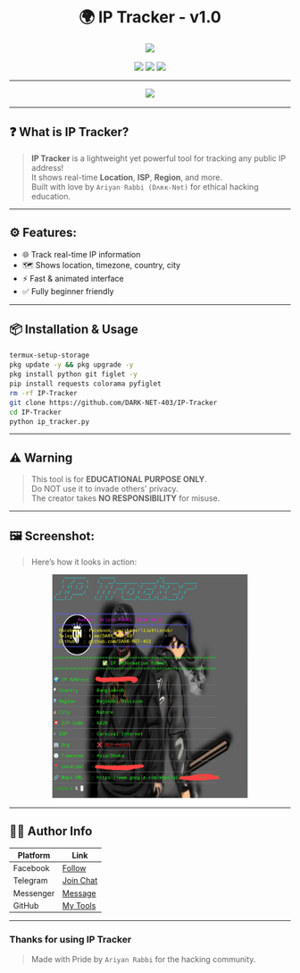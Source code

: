 <h1 align="center">🌍 IP Tracker - v1.0</h1>
<p align="center">
  <img src="https://media.tenor.com/XhF5JjZxAA4AAAAC/anonymous-hacker.gif" width="300"/>
</p>

<p align="center">
  <img src="https://img.shields.io/badge/Made%20With-Python-blue?style=for-the-badge&logo=python" />
  <img src="https://img.shields.io/badge/Platform-Termux-green?style=for-the-badge&logo=android" />
  <img src="https://img.shields.io/badge/Creator-Ariyan%20Rabbi-black?style=for-the-badge&logo=github" />
</p>

---
<p align="center">
  <img src="https://readme-typing-svg.demolab.com?font=Fira+Code&size=22&pause=1000&color=00FF9F&center=true&vCenter=true&width=435&lines=Track+IP!;Stay+Hacking.+Stay+Secure;+Stay+Ariyan+Rabbi" />
</p>

---

## ❓ What is IP Tracker?

> **IP Tracker** is a lightweight yet powerful tool for tracking any public IP address!  
> It shows real-time **Location**, **ISP**, **Region**, and more.  
> Built with love by `Ariyan Rabbi (Dʌʀĸ-Nɘt)` for ethical hacking education.

---

## ⚙️ Features:

- 🌐 Track real-time IP information  
- 🗺️ Shows location, timezone, country, city  
- ⚡ Fast & animated interface  
- ✅ Fully beginner friendly  

---

## 📦 Installation & Usage

```bash
termux-setup-storage
pkg update -y && pkg upgrade -y
pkg install python git figlet -y
pip install requests colorama pyfiglet
rm -rf IP-Tracker
git clone https://github.com/DARK-NET-403/IP-Tracker
cd IP-Tracker
python ip_tracker.py
```

---

## ⚠️ Warning

> This tool is for **EDUCATIONAL PURPOSE ONLY**.  
> Do NOT use it to invade others' privacy.  
> The creator takes **NO RESPONSIBILITY** for misuse.

---

## 🖼️ Screenshot:

> Here’s how it looks in action:

<p align="center">
  <img src="https://github.com/DARK-NET-403/IP-Tracker/blob/main/IMG_20250513_120443.jpg" width="350" />
</p>

---

## 🧑‍💻 Author Info

| Platform   | Link |
|------------|------|
| Facebook   | [Follow](https://www.facebook.com/share/1FiCkCecyD/) |
| Telegram   | [Join Chat](https://t.me/DARK_NET_403) |
| Messenger  | [Message](https://m.me/DARK.NET.403) |
| GitHub     | [My Tools](https://github.com/DARK-NET-403) |
---

### Thanks for using **IP Tracker**  
> Made with Pride by `Ariyan Rabbi` for the hacking community.
